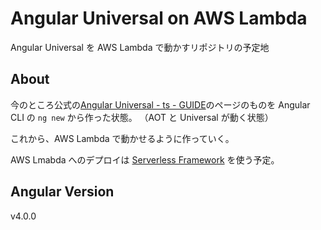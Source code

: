 # Angular Universal on AWS Lambda
Angular Universal を AWS Lambda で動かすリポジトリの予定地

## About

今のところ公式の[Angular Universal - ts - GUIDE](https://angular.io/docs/ts/latest/guide/universal.html)のページのものを Angular CLI の `ng new` から作った状態。
（AOT と Universal が動く状態）

これから、AWS Lambda で動かせるように作っていく。

AWS Lmabda へのデプロイは [Serverless Framework](https://serverless.com/) を使う予定。

## Angular Version

v4.0.0

